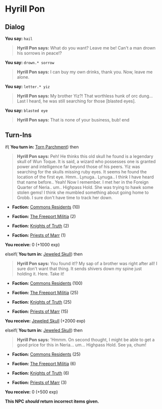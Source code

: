 # Hyrill Pon
## Dialog

**You say:** `hail`



>**Hyrill Pon says:** What do you want? Leave me be! Can't a man drown his sorrows in peace!?

**You say:** `drown.* sorrow`



>**Hyrill Pon says:** I can buy my own drinks, thank you. Now, leave me alone.

**You say:** `letter.* yiz`



>**Hyrill Pon says:** My brother Yiz?! That worthless hunk of orc dung... Last I heard, he was still searching for those [blasted eyes].

**You say:** `blasted eye`



>**Hyrill Pon says:** That is none of your business, bub!
end

## Turn-Ins




if( **You turn in:** [Torn Parchment](/item/18010)) then 


>**Hyrill Pon says:** Peh! He thinks this old skull he found is a legendary skull of Wun Toque. It is said, a wizard who possesses one is granted power and intelligence far beyond those of his peers. Yiz was searching for the skulls missing ruby eyes. It seems he found the location of the first eye. Hmm.. Lynuga.. Lynuga.. I think I have heard that name before.. Yeah! Now I remember. I met her in the Foreign Quarter of Neria.. um.. Highpass Hold. She was trying to hawk some stolen gems! I think she mumbled something about going home to Grobb. I sure don't have time to track her down.


* __Faction:__ [Commons Residents](/faction/346) (10)


* __Faction:__ [The Freeport Militia](/faction/330) (2)


* __Faction:__ [Knights of Truth](/faction/281) (2)


* __Faction:__ [Priests of Marr](/faction/362) (1)


 **You receive:** 0 (+1000 exp)

elseif( **You turn in:** [Jeweled Skull](/item/13987)) then 


>**Hyrill Pon says:** You found it!? My sap of a brother was right after all! I sure don't want that thing. It sends shivers down my spine just holding it. Here. Take it!


* __Faction:__ [Commons Residents](/faction/346) (100)


* __Faction:__ [The Freeport Militia](/faction/330) (25)


* __Faction:__ [Knights of Truth](/faction/281) (25)


* __Faction:__ [Priests of Marr](/faction/362) (15)


 **You receive:**  [Jeweled Skull](/item/13988) (+2000 exp)

elseif( **You turn in:** [Jeweled Skull](/item/13988)) then 


>**Hyrill Pon says:** 'Hmmm. On second thought, I might be able to get a good price for this in Neria... um... Highpass Hold. See ya, chum!


* __Faction:__ [Commons Residents](/faction/346) (25)


* __Faction:__ [The Freeport Militia](/faction/330) (6)


* __Faction:__ [Knights of Truth](/faction/281) (6)


* __Faction:__ [Priests of Marr](/faction/362) (3)


 **You receive:** 0 (+500 exp)

**This NPC *should* return incorrect items given.**


